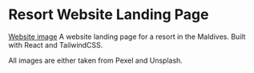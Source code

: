 # Resort Website Landing Page

[Website image](https://user-images.githubusercontent.com/88986106/208792935-81b82e8c-1c3d-4242-9cc5-e11f76c43673.png)
A website landing page for a resort in the Maldives. Built with React and TailwindCSS.

All images are either taken from Pexel and Unsplash.
